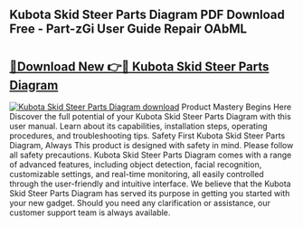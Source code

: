 ## Kubota Skid Steer Parts Diagram PDF Download Free - Part-zGi User Guide Repair OAbML

# <h2><a href="http://dfu6wb.blite.top/?on=Kubota+Skid+Steer+Parts+Diagram">🔗Download New 👉🔴 Kubota Skid Steer Parts Diagram</a></h2>

[![Kubota Skid Steer Parts Diagram download](https://i.imgur.com/lujVjoI.png)](http://dfu6wb.blite.top/?on=Kubota+Skid+Steer+Parts+Diagram)
Product Mastery Begins Here Discover the full potential of your Kubota Skid Steer Parts Diagram with this user manual. Learn about its capabilities, installation steps, operating procedures, and troubleshooting tips. Safety First Kubota Skid Steer Parts Diagram, Always This product is designed with safety in mind. Please follow all safety precautions. Kubota Skid Steer Parts Diagram comes with a range of advanced features, including object detection, facial recognition, customizable settings, and real-time monitoring, all easily controlled through the user-friendly and intuitive interface. We believe that the Kubota Skid Steer Parts Diagram has served its purpose in getting you started with your new gadget. Should you need any clarification or assistance, our customer support team is always available.
